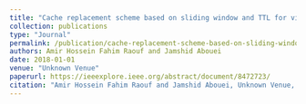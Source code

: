 ```yaml
---
title: "Cache replacement scheme based on sliding window and TTL for video on demand"
collection: publications
type: "Journal"
permalink: /publication/cache-replacement-scheme-based-on-sliding-window-and-ttl-for-video-on-demand
authors: Amir Hossein Fahim Raouf and Jamshid Abouei
date: 2018-01-01
venue: "Unknown Venue"
paperurl: https://ieeexplore.ieee.org/abstract/document/8472723/
citation: "Amir Hossein Fahim Raouf and Jamshid Abouei, Unknown Venue, 2018"
---
```

